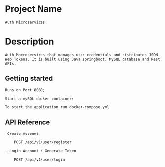 # Project Name
    Auth Microservices  
# Description
    Auth Mocroservices that manages user credentials and distributes JSON Web Tokens. It is built using Java springboot, MySQL database and Rest APIs.
## Getting started
    Runs on Port 8080;

    Start a mySQL docker container;

    To start the application run docker-compose.yml

## API Reference
    -Create Account

        POST /api/v1/user/register

    - Login Account / Generate Token

        POST /api/v1/user/login

    
